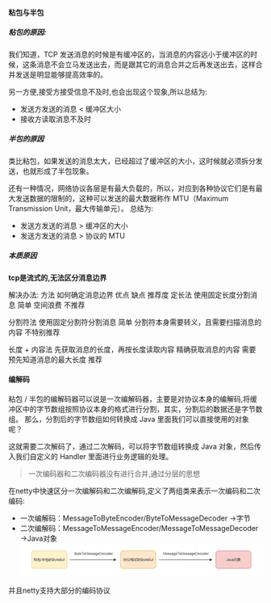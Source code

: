 #### 粘包与半包
##### 粘包的原因:

我们知道，TCP 发送消息的时候是有缓冲区的，当消息的内容远小于缓冲区的时候，这条消息不会立马发送出去，而是跟其它的消息合并之后再发送出去，这样合并发送是明显能够提高效率的。

另一方便,接受方接受信息不及时,也会出现这个现象,所以总结为:
- 发送方发送的消息 < 缓冲区大小
- 接收方读取消息不及时
##### 半包的原因
类比粘包，如果发送的消息太大，已经超过了缓冲区的大小，这时候就必须拆分发送，也就形成了半包现象。

还有一种情况，网络协议各层是有最大负载的，所以，对应到各种协议它们是有最大发送数据的限制的，这种可以发送的最大数据称作 MTU（Maximum Transmission Unit，最大传输单元）。
总结为:
- 发送方发送的消息 > 缓冲区的大小
- 发送方发送的消息 > 协议的 MTU
##### 本质原因
**tcp是流式的,无法区分消息边界**

解决办法:
方法	如何确定消息边界	优点	缺点	推荐度
定长法	使用固定长度分割消息	简单	空间浪费	不推荐

分割符法	使用固定分割符分割消息	简单	分割符本身需要转义，且需要扫描消息的内容	不特别推荐

长度 + 内容法	先获取消息的长度，再按长度读取内容	精确获取消息的内容	需要预先知道消息的最大长度	推荐
#### 编解码
粘包 / 半包的编解码器可以说是一次编解码器，主要是对协议本身的编解码,将缓冲区中的字节数组按照协议本身的格式进行分割，其实，分割后的数据还是字节数组。
那么，分割后的字节数组如何转换成 Java 里面我们可以直接使用的对象呢？

这就需要二次解码了，通过二次解码，可以将字节数组转换成 Java 对象，然后传入我们自定义的 Handler 里面进行业务逻辑的处理。
> 一次编码器和二次编码器没有进行合并,通过分层的思想

在netty中快速区分一次编解码和二次编解码,定义了两组类来表示一次编码和二次编码:
- 一次编解码：MessageToByteEncoder/ByteToMessageDecoder ->字节
- 二次编解码：MessageToMessageEncoder/MessageToMessageDecoder ->Java对象
![img_8.png](img_8.png)
  
并且netty支持大部分的编码协议





